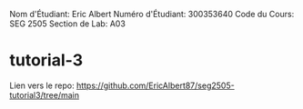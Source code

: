 Nom d'Étudiant: Eric Albert
Numéro d'Étudiant: 300353640
Code du Cours: SEG 2505
Section de Lab: A03

# tutorial-3
Lien vers le repo: https://github.com/EricAlbert87/seg2505-tutorial3/tree/main
